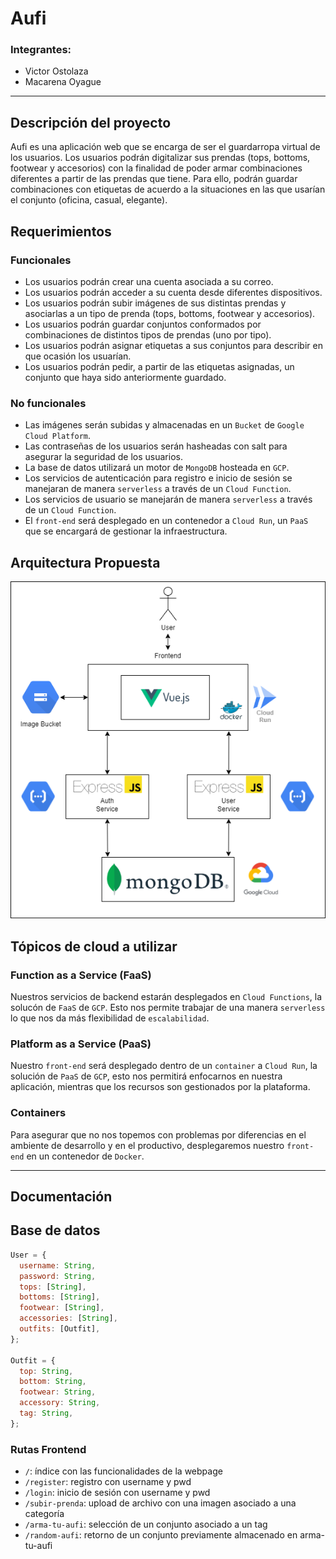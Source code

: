 # Aufi

### Integrantes:

- Victor Ostolaza
- Macarena Oyague

---

## Descripción del proyecto

Aufi es una aplicación web que se encarga de ser el guardarropa virtual de los usuarios. Los usuarios podrán digitalizar sus prendas (tops, bottoms, footwear y accesorios) con la finalidad de poder armar combinaciones diferentes a partir de las prendas que tiene. Para ello, podrán guardar combinaciones con etiquetas de acuerdo a la situaciones en las que usarían el conjunto (oficina, casual, elegante).

## Requerimientos

### Funcionales

- Los usuarios podrán crear una cuenta asociada a su correo.
- Los usuarios podrán acceder a su cuenta desde diferentes dispositivos.
- Los usuarios podrán subir imágenes de sus distintas prendas y asociarlas a un tipo de prenda (tops, bottoms, footwear y accesorios).
- Los usuarios podrán guardar conjuntos conformados por combinaciones de distintos tipos de prendas (uno por tipo).
- Los usuarios podrán asignar etiquetas a sus conjuntos para describir en que ocasión los usuarían.
- Los usuarios podrán pedir, a partir de las etiquetas asignadas, un conjunto que haya sido anteriormente guardado.

### No funcionales

- Las imágenes serán subidas y almacenadas en un `Bucket` de `Google Cloud Platform`.
- Las contraseñas de los usuarios serán hasheadas con salt para asegurar la seguridad de los usuarios.
- La base de datos utilizará un motor de `MongoDB` hosteada en `GCP`.
- Los servicios de autenticación para registro e inicio de sesión se manejaran de manera `serverless` a través de un `Cloud Function`.
- Los servicios de usuario se manejarán de manera `serverless` a través de un `Cloud Function`.
- El `front-end` será desplegado en un contenedor a `Cloud Run`, un `PaaS` que se encargará de gestionar la infraestructura.

## Arquitectura Propuesta

![Arquitectura](img/cloud.drawio.png)

## Tópicos de cloud a utilizar

### Function as a Service (FaaS)

Nuestros servicios de backend estarán desplegados en `Cloud Functions`, la solucón de `FaaS` de `GCP`. Esto nos permite trabajar de una manera `serverless` lo que nos da más flexibilidad de `escalabilidad`.

### Platform as a Service (PaaS)

Nuestro `front-end` será desplegado dentro de un `container` a `Cloud Run`, la solución de `PaaS` de `GCP`, esto nos permitirá enfocarnos en nuestra aplicación, mientras que los recursos son gestionados por la plataforma.

### Containers

Para asegurar que no nos topemos con problemas por diferencias en el ambiente de desarrollo y en el productivo, desplegaremos nuestro `front-end` en un contenedor de `Docker`.

---

## Documentación

## Base de datos

```js
User = {
  username: String,
  password: String,
  tops: [String],
  bottoms: [String],
  footwear: [String],
  accessories: [String],
  outfits: [Outfit],
};

Outfit = {
  top: String,
  bottom: String,
  footwear: String,
  accessory: String,
  tag: String,
};
```

### Rutas Frontend

- `/`: índice con las funcionalidades de la webpage
- `/register`: registro con username y pwd
- `/login`: inicio de sesión con username y pwd
- `/subir-prenda`: upload de archivo con una imagen asociado a una categoría
- `/arma-tu-aufi`: selección de un conjunto asociado a un tag
- `/random-aufi`: retorno de un conjunto previamente almacenado en arma-tu-aufi
